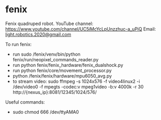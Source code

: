# fenix
Fenix quadruped robot.
YouTube channel: https://www.youtube.com/channel/UC5iMcYcLpUnzzhuc-a_uPiQ
Email: light.robotics.2020@gmail.com

To run fenix:
- run sudo /fenix/venv/bin/python fenix/run/neopixel_commands_reader.py
- run python fenix/fenix_hardware/fenix_dualshock.py
- run python fenix/core/movement_processor.py
- python /fenix/fenix/hardware/mpu6050_avg.py
- to stream video:
sudo ffmpeg -s 1024x576 -f video4linux2 -i /dev/video0 -f mpegts -codec:v mpeg1video -b:v 4000k -r 30 http://{nexus_ip}:8081/12345/1024/576/

Useful commands:
- sudo chmod 666 /dev/ttyAMA0
